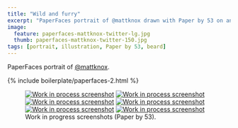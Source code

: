 ```yaml
---
title: "Wild and furry"
excerpt: "PaperFaces portrait of @mattknox drawn with Paper by 53 on an iPad."
image: 
  feature: paperfaces-mattknox-twitter-lg.jpg
  thumb: paperfaces-mattknox-twitter-150.jpg
tags: [portrait, illustration, Paper by 53, beard]
---
```


PaperFaces portrait of <a href="http://twitter.com/mattknox">@mattknox</a>.

{% include boilerplate/paperfaces-2.html %}

<figure class="half">
	<a href="{{ site.url }}/assets/images/paperfaces-mattknox-process-1-lg.jpg"><img src="{{ site.url }}/assets/images/paperfaces-mattknox-process-1-600.jpg" alt="Work in process screenshot"></a>
	<a href="{{ site.url }}/assets/images/paperfaces-mattknox-process-2-lg.jpg"><img src="{{ site.url }}/assets/images/paperfaces-mattknox-process-2-600.jpg" alt="Work in process screenshot"></a>
	<a href="{{ site.url }}/assets/images/paperfaces-mattknox-process-3-lg.jpg"><img src="{{ site.url }}/assets/images/paperfaces-mattknox-process-3-600.jpg" alt="Work in process screenshot"></a>
	<a href="{{ site.url }}/assets/images/paperfaces-mattknox-process-4-lg.jpg"><img src="{{ site.url }}/assets/images/paperfaces-mattknox-process-4-600.jpg" alt="Work in process screenshot"></a>
	<a href="{{ site.url }}/assets/images/paperfaces-mattknox-process-5-lg.jpg"><img src="{{ site.url }}/assets/images/paperfaces-mattknox-process-5-600.jpg" alt="Work in process screenshot"></a>
	<a href="{{ site.url }}/assets/images/paperfaces-mattknox-process-6-lg.jpg"><img src="{{ site.url }}/assets/images/paperfaces-mattknox-process-6-600.jpg" alt="Work in process screenshot"></a>
	<figcaption>Work in progress screenshots (Paper by 53).</figcaption>
</figure>